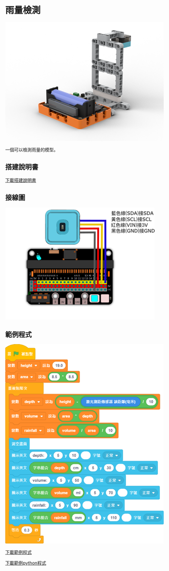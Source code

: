 # 雨量檢測

![](./images/rainfall_robotbit.png)

一個可以檢測雨量的模型。

## 搭建說明書

[下載搭建說明書](https://github.com/kittenbothk/kittenbothk/raw/master/Kits/future_weather/instructions/rainfall_robotbit.pdf)

## 接線圖

![](./images/rainfall_wiring.png)

## 範例程式

![](./images/rainfall_code.png)

[下載範例程式](https://github.com/kittenbothk/kittenbothk/raw/master/Kits/future_weather/sb3/2_rainfall.sb3)

[下載範例python程式](https://github.com/kittenbothk/kittenbothk/raw/master/Kits/future_weather/py/2_rainfall.py)